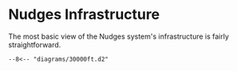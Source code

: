 # Nudges Infrastructure

The most basic view of the Nudges system's infrastructure is fairly straightforward.

```d2
--8<-- "diagrams/30000ft.d2"
```

